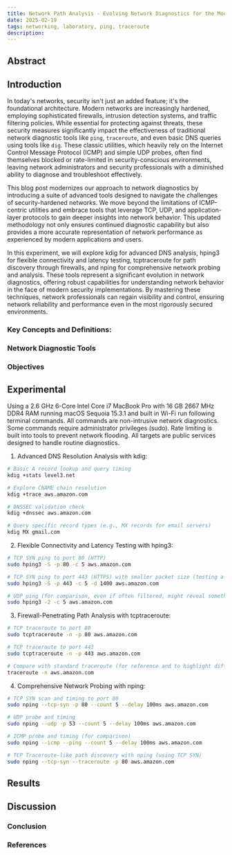 ```yaml
---
title: Network Path Analysis - Evolving Network Diagnostics for the Modern Security Landscape
date: 2025-02-19
tags: networking, laboratory, ping, traceroute
description: 
---
```


## Abstract


## Introduction

In today's networks, security isn't just an added feature; it's the foundational architecture. Modern networks are increasingly hardened, employing sophisticated firewalls, intrusion detection systems, and traffic filtering policies. While essential for protecting against threats, these security measures significantly impact the effectiveness of traditional network diagnostic tools like `ping`, `traceroute`, and even basic DNS queries using tools like `dig`.  These classic utilities, which heavily rely on the Internet Control Message Protocol (ICMP) and simple UDP probes, often find themselves blocked or rate-limited in security-conscious environments, leaving network administrators and security professionals with a diminished ability to diagnose and troubleshoot effectively.

This blog post modernizes our approach to network diagnostics by introducing a suite of advanced tools designed to navigate the challenges of security-hardened networks.  We move beyond the limitations of ICMP-centric utilities and embrace tools that leverage TCP, UDP, and application-layer protocols to gain deeper insights into network behavior. This updated methodology not only ensures continued diagnostic capability but also provides a more accurate representation of network performance as experienced by modern applications and users.

In this experiment, we will explore kdig for advanced DNS analysis, hping3 for flexible connectivity and latency testing, tcptraceroute for path discovery through firewalls, and nping for comprehensive network probing and analysis.  These tools represent a significant evolution in network diagnostics, offering robust capabilities for understanding network behavior in the face of modern security implementations.  By mastering these techniques, network professionals can regain visibility and control, ensuring network reliability and performance even in the most rigorously secured environments.

### Key Concepts and Definitions:


### Network Diagnostic Tools


### Objectives


## Experimental

Using a 2.6 GHz 6-Core Intel Core i7 MacBook Pro with 16 GB 2667 MHz DDR4 RAM running macOS Sequoia 15.3.1 and built in Wi-Fi run following terminal commands. All commands are non-intrusive network diagnostics. Some commands require administrator privileges (sudo). Rate limiting is built into tools to prevent network flooding. All targets are public services designed to handle routine diagnostics.

1. Advanced DNS Resolution Analysis with kdig:
```zsh
# Basic A record lookup and query timing
kdig +stats level3.net
```

```zsh
# Explore CNAME chain resolution
kdig +trace aws.amazon.com
```
```zsh
# DNSSEC validation check
kdig +dnssec aws.amazon.com
```

```zsh
# Query specific record types (e.g., MX records for email servers)
kdig MX gmail.com
```

2. Flexible Connectivity and Latency Testing with hping3:
```zsh
# TCP SYN ping to port 80 (HTTP)
sudo hping3 -S -p 80 -c 5 aws.amazon.com
```

```zsh
# TCP SYN ping to port 443 (HTTPS) with smaller packet size (testing a possible MTU effect in TCP)
sudo hping3 -S -p 443 -c 5 -d 1400 aws.amazon.com
```

```zsh
# UDP ping (for comparison, even if often filtered, might reveal something)
sudo hping3 -2 -c 5 aws.amazon.com
```

3. Firewall-Penetrating Path Analysis with tcptraceroute:
```zsh
# TCP traceroute to port 80
sudo tcptraceroute -n -p 80 aws.amazon.com
```
```zsh
# TCP traceroute to port 443
sudo tcptraceroute -n -p 443 aws.amazon.com
```
```zsh
# Compare with standard traceroute (for reference and to highlight differences)
traceroute -n aws.amazon.com
```

4. Comprehensive Network Probing with nping:
```zsh
# TCP SYN scan and timing to port 80
sudo nping --tcp-syn -p 80 --count 5 --delay 100ms aws.amazon.com
```
```zsh
# UDP probe and timing
sudo nping --udp -p 53 --count 5 --delay 100ms aws.amazon.com
```
```zsh
# ICMP probe and timing (for comparison)
sudo nping --icmp --ping --count 5 --delay 100ms aws.amazon.com
```
```zsh
# TCP Traceroute-like path discovery with nping (using TCP SYN)
sudo nping --tcp-syn --traceroute -p 80 aws.amazon.com
```

## Results

## Discussion

### Conclusion

### References